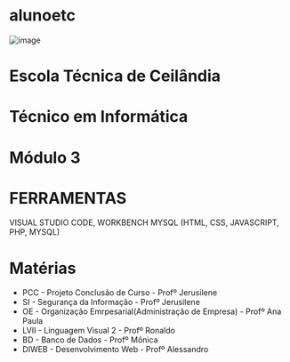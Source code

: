 # alunoetc
![image](https://github.com/sisedusiqueira/alunoetc/assets/138258723/0cc0f97e-27b8-477e-b177-111d153c55d8)

# Escola Técnica de Ceilândia 
# Técnico em Informática 
# Módulo 3

# FERRAMENTAS

VISUAL STUDIO CODE, WORKBENCH MYSQL 
(HTML, CSS, JAVASCRIPT, PHP, MYSQL)

# Matérias
- PCC - Projeto Conclusão de Curso - Profº Jerusilene
- SI - Segurança da Informação - Profº  Jerusilene
- OE - Organização Emrpesarial(Administração de Empresa) - Profº Ana Paula
- LVII - Linguagem Visual 2 - Profº Ronaldo
- BD - Banco de Dados - Profº Mônica
- DIWEB - Desenvolvimento Web - Profº Alessandro 
